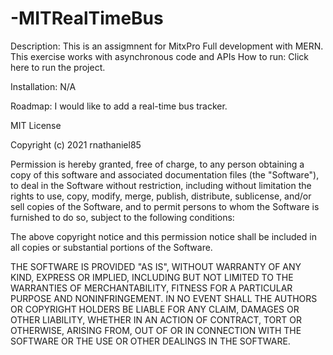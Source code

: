 # -MITRealTimeBus
Description:
This is an assigmnent for MitxPro Full development with MERN. This exercise works with asynchronous code and APIs
How to run:
Click here to run the project.

Installation: N/A

Roadmap: I would like to add a real-time bus tracker.

MIT License

Copyright (c) 2021 rnathaniel85

Permission is hereby granted, free of charge, to any person obtaining a copy
of this software and associated documentation files (the "Software"), to deal
in the Software without restriction, including without limitation the rights
to use, copy, modify, merge, publish, distribute, sublicense, and/or sell
copies of the Software, and to permit persons to whom the Software is
furnished to do so, subject to the following conditions:

The above copyright notice and this permission notice shall be included in all
copies or substantial portions of the Software.

THE SOFTWARE IS PROVIDED "AS IS", WITHOUT WARRANTY OF ANY KIND, EXPRESS OR
IMPLIED, INCLUDING BUT NOT LIMITED TO THE WARRANTIES OF MERCHANTABILITY,
FITNESS FOR A PARTICULAR PURPOSE AND NONINFRINGEMENT. IN NO EVENT SHALL THE
AUTHORS OR COPYRIGHT HOLDERS BE LIABLE FOR ANY CLAIM, DAMAGES OR OTHER
LIABILITY, WHETHER IN AN ACTION OF CONTRACT, TORT OR OTHERWISE, ARISING FROM,
OUT OF OR IN CONNECTION WITH THE SOFTWARE OR THE USE OR OTHER DEALINGS IN THE
SOFTWARE.
